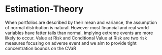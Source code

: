 # Estimation-Theory
When portfolios are described by their mean and variance, the  assumption of normal distribution is natural. However most financial  and real world variables have fatter tails than normal, implying extreme events are more likely to occur. Value at Risk and Conditional Value at Risk are two risk measures focusing on adverse event and we aim to provide tight concentration bounds on the CVaR

